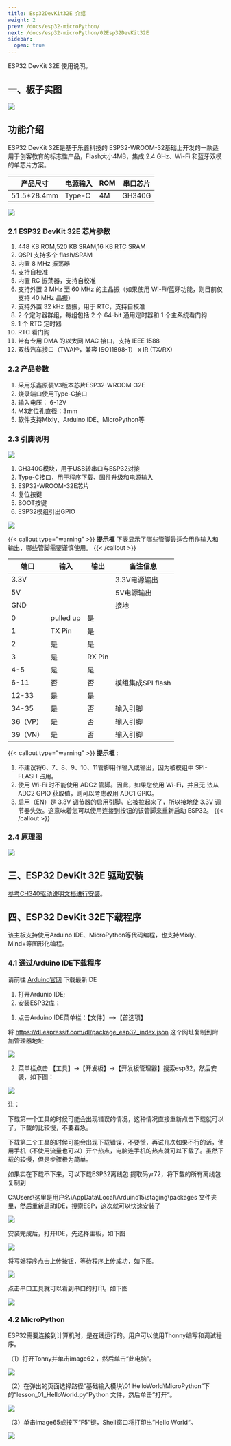 ```yaml
---
title: Esp32DevKit32E 介绍
weight: 2
prev: /docs/esp32-microPython/
next: /docs/esp32-microPython/02Esp32DevKit32E
sidebar:
  open: true
---
```


ESP32 DevKit 32E 使用说明。

<!--more-->

## 一、板子实图
![](imgs-32e/esp32devkit32e.webp)

## 功能介绍
ESP32 DevKit 32E是基于乐鑫科技的 ESP32-WROOM-32基础上开发的一款适用于创客教育的标志性产品，Flash大小4MB，集成 2.4 GHz、Wi-Fi 和蓝牙双模的单芯片方案。

| 产品尺寸   | 电源输入     | ROM   | 串口芯片   |
| --------  | -------- | ------ | ------ |
|51.5*28.4mm|Type-C|4M|GH340G|

![](imgs-32e/4.webp)

### 2.1 ESP32 DevKit 32E 芯片参数
1. 448 KB ROM,520 KB SRAM,16 KB RTC SRAM
2. QSPI 支持多个 flash/SRAM
3. 内置 8 MHz 振荡器
4. 支持自校准
5. 内置 RC 振荡器，支持自校准
6. 支持外置 2 MHz 至 60 MHz 的主晶振（如果使用 Wi-Fi/蓝牙功能，则目前仅支持 40 MHz 晶振）
7. 支持外置 32 kHz 晶振，用于 RTC，支持自校准
8. 2 个定时器群组，每组包括 2 个 64-bit 通用定时器和 1 个主系统看门狗
9. 1 个 RTC 定时器
10. RTC 看门狗
11. 带有专用 DMA 的以太网 MAC 接口，支持 IEEE 1588
12. 双线汽车接口（TWAI®，兼容 ISO11898-1） x IR (TX/RX)

### 2.2 产品参数
1. 采用乐鑫原装V3版本芯片ESP32-WROOM-32E
2. 烧录端口使用Type-C接口
3. 输入电压： 6-12V
4. M3定位孔直径：3mm
5. 软件支持Mixly、Arduino IDE、MicroPython等

### 2.3 引脚说明	

![](imgs-32e/5.webp)
1. GH340G模块，用于USB转串口与ESP32对接
2. Type-C接口，用于程序下载、固件升级和电源输入
3. ESP32-WROOM-32E芯片
4. 复位按键
5. BOOT按键
6. ESP32模组引出GPIO

![](imgs-32e/6.png)

{{< callout type="warning" >}}
  **提示框** 下表显示了哪些管脚最适合用作输入和输出，哪些管脚需要谨慎使用。
{{< /callout >}}


|端口	|输入	|输出	|备注信息|
| --------  | -------- | ------ | ------ |
|3.3V|||			3.3V电源输出|
|5V	|||		5V电源输出|
|GND|||			接地|
|0	|pulled up|	是	||
|1	|TX Pin	|是	||
|2	|是	|是	||
|3	|是	|RX Pin	||
|4-5	|是|	是||	
|6-11	|否	|否	|模组集成SPI flash|
|12-33	|是	|是	||
|34-35	|是	|否	|输入引脚|
|36（VP）|是 |否	|输入引脚|
|39（VN）|是 |否	|输入引脚|

{{< callout type="warning" >}}
  **提示框** :
  1. 不建议将6、7、8、9、10、11管脚用作输入或输出，因为被模组中 SPI-FLASH 占用。
  2. 使用 Wi-Fi 时不能使用 ADC2 管脚。因此，如果您使用 Wi-Fi，并且无 法从 ADC2 GPIO 获取值，则可以考虑改用 ADC1 GPIO。
  3. 启用（EN）是 3.3V 调节器的启用引脚。它被拉起来了，所以接地使 3.3V 调节器失效。这意味着您可以使用连接到按钮的该管脚来重新启动 ESP32。
{{< /callout >}}

### 2.4 原理图

![](imgs-32e/ch340G_esp32.webp)

## 三、ESP32 DevKit 32E 驱动安装
[参考CH340驱动说明文档进行安装](https://docs.emakefun.com/CH340/CH340/)。

## 四、ESP32 DevKit 32E下载程序
该主板支持使用Arduino IDE、MicroPython等代码编程，也支持Mixly、Mind+等图形化编程。

### 4.1 通过Arduino IDE下载程序
请前往 [Arduino官网](https://www.arduino.cc/en/Main/Software) 下载最新IDE

1. 打开Ardunio IDE;
2. 安装ESP32库；

1) 点击Arduino IDE菜单栏：【文件】-->【首选项】

将 https://dl.espressif.com/dl/package_esp32_index.json 这个网址复制到附加管理器地址

![](imgs-32e/add_esp.webp)

2) 菜单栏点击 【工具】->【开发板】->【开发板管理器】搜索esp32，然后安装，如下图：

![](imgs-32e/find_esp.webp)

注：

下载第一个工具的时候可能会出现错误的情况，这种情况直接重新点击下载就可以了，下载的比较慢，不要着急。

下载第二个工具的时候可能会出现下载错误，不要慌，再试几次如果不行的话，使用手机（不使用流量也可以）开个热点，电脑连手机的热点就可以下载了。虽然下载的较慢，但是步骤极为简单。

如果实在下载不下来，可以下载ESP32离线包 提取码yr72，将下载的所有离线包复制到

C:\Users\这里是用户名\AppData\Local\Arduino15\staging\packages 文件夹里，然后重新启动IDE，搜索ESP，这次就可以快速安装了

![](imgs-32e/esp32.webp)

安装完成后，打开IDE，先选择主板，如下图

![](imgs-32e/1715664774675.webp)

将写好程序点击上传按钮，等待程序上传成功，如下图。

![](imgs-32e/download.webp)

点击串口工具就可以看到串口的打印。如下图

![](imgs-32e/print.webp)

### 4.2 MicroPython
ESP32需要连接到计算机时，是在线运行的。用户可以使用Thonny编写和调试程序。

（1）打开Tonny并单击image62 ，然后单击“此电脑”。

![](imgs-32e/image63.jpeg)

（2）在弹出的页面选择路径“基础输入模块\01 HelloWorld\MicroPython”下的“lesson_01_HelloWorld.py“Python 文件，然后单击”打开“。

![](imgs-32e/image64.webp)

（3）单击image65或按下“F5”键，Shell窗口将打印出”Hello World“。

![](imgs-32e/image66.webp)